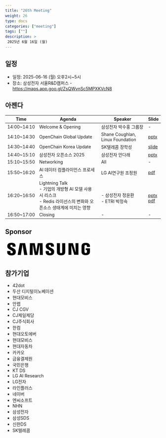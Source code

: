 ```yaml
---
title: "26th Meeting"
weight: 26
type: docs
categories: ["meeting"]
tags: [""]
description: >
 2025년 6월 16일 (월)
---
```


## 일정

* 일정: 2025-06-16 (월) 오후2시~5시
* 장소: 삼성전자 서울R&D캠퍼스 - https://maps.app.goo.gl/ZsQWvnSc5MPXKVcN8

## 아젠다

| Time | Agenda           | Speaker | Slide |
|----|-----------------|------|------|
| 14:00~14:10 | Welcome & Opening | 삼성전자 박수홍 그룹장 | - |
| 14:10~14:30 | OpenChain Global Update  | 	Shane Coughlan, Linux Foundation | [pptx](../../slides/korea-wg-2025-06.pptx) |
| 14:30~14:40 | OpenChain Korea Update | SK텔레콤 장학성 | [slide](https://gamma.app/docs/25-2-Update-p2oogyv44st07nj)    |
| 14:40~15:10 | 삼성전자 오픈소스 2025 | 삼성전자 안다래 | [pptx](../../slides/삼성전자_오픈소스2025_안다래.pptx)   |
| 15:10~15:50 | Networking | All | - |
| 15:50~16:20 | AI 데이터 컴플라이언스 프로세스 | LG AI연구원 조정원 |  [pdf](../../slides/AI_Compliance_LG_AI_Research_0613.pdf)    |
| 16:20~16:50 | Lightning Talk  <br> - 기업의 개방형 AI 모델 사용 시 리스크 <br> - Redis 라이선스의 변화와 오픈소스 생태계에 미치는 영향 | <br> - 삼성전자 정윤환 <br> - ETRI 박정숙 | <br> [pptx](../../slides/오픈AI모델리스크_오픈체인KWG_250616.pptx) <br> [pdf](../../slides/OpenChain-KWG-Redis라이선스변화-20250616-R2.pdf)  |
| 16:50~17:00 | Closing | - | - |

## Sponsor

![](../../images/content/about/logo/samsung.png)

## 참가기업

- 42dot  
- 두산 디지털이노베이션  
- 현대모비스  
- 안랩  
- CJ CGV  
- CJ제일제당  
- CJ주식회사    
- 한컴  
- 현대오토에버  
- 현대모비스  
- 현대자동차  
- 카카오  
- 금융결제원  
- 국민은행  
- KT DS  
- LG AI Research   
- LG전자  
- 라인플러스  
- 네이버  
- 엔씨소프트  
- NHN  
- 삼성전자  
- 삼성SDS  
- 신한DS  
- SK텔레콤